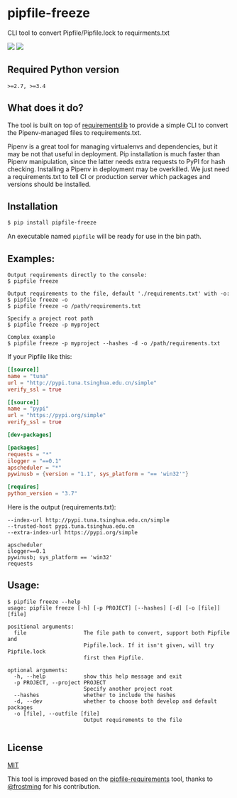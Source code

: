 # pipfile-freeze
CLI tool to convert Pipfile/Pipfile.lock to requirments.txt

[![](https://img.shields.io/pypi/v/pipfile-freeze.svg)](https://pypi.org/project/pipfile-freeze)
[![](https://img.shields.io/pypi/pyversions/pipfile-freeze.svg)](https://pypi.org/project/pipfile-freeze)

## Required Python version

`>=2.7, >=3.4`

## What does it do?

The tool is built on top of [requirementslib][1] to provide a simple CLI to
convert the Pipenv-managed files to requirements.txt.

Pipenv is a great tool for managing virtualenvs and dependencies, but it may be not that useful in deployment.
Pip installation is much faster than Pipenv manipulation, since the latter needs extra requests to PyPI for hash checking.
Installing a Pipenv in deployment may be overkilled. We just need a requirements.txt to tell CI or production server
which packages and versions should be installed.


## Installation

```bash
$ pip install pipfile-freeze
```

An executable named `pipfile` will be ready for use in the bin path.


## Examples:
```
Output requirements directly to the console:
$ pipfile freeze

Output requirements to the file, default './requirements.txt' with -o:
$ pipfile freeze -o
$ pipfile freeze -o /path/requirements.txt

Specify a project root path
$ pipfile freeze -p myproject

Complex example
$ pipfile freeze -p myproject --hashes -d -o /path/requirements.txt
```

If your Pipfile like this:
```toml
[[source]]
name = "tuna"
url = "http://pypi.tuna.tsinghua.edu.cn/simple"
verify_ssl = true

[[source]]
name = "pypi"
url = "https://pypi.org/simple"
verify_ssl = true

[dev-packages]

[packages]
requests = "*"
ilogger = "==0.1"
apscheduler = "*"
pywinusb = {version = "1.1", sys_platform = "== 'win32'"}

[requires]
python_version = "3.7"
```

Here is the output (requirements.txt):

```
--index-url http://pypi.tuna.tsinghua.edu.cn/simple
--trusted-host pypi.tuna.tsinghua.edu.cn
--extra-index-url https://pypi.org/simple

apscheduler
ilogger==0.1
pywinusb; sys_platform == 'win32'
requests
```

## Usage:

```
$ pipfile freeze --help
usage: pipfile freeze [-h] [-p PROJECT] [--hashes] [-d] [-o [file]] [file]

positional arguments:
  file                  The file path to convert, support both Pipfile and
                        Pipfile.lock. If it isn't given, will try Pipfile.lock
                        first then Pipfile.

optional arguments:
  -h, --help            show this help message and exit
  -p PROJECT, --project PROJECT
                        Specify another project root
  --hashes              whether to include the hashes
  -d, --dev             whether to choose both develop and default packages
  -o [file], --outfile [file]
                        Output requirements to the file
                        
```

## License

[MIT](/LICENSE)

This tool is improved based on the [pipfile-requirements][2] tool, thanks to [@frostming][2] for his contribution.

[1]: https://github.com/sarugaku/requirementslib
[2]: https://github.com/frostming/pipfile-requirements